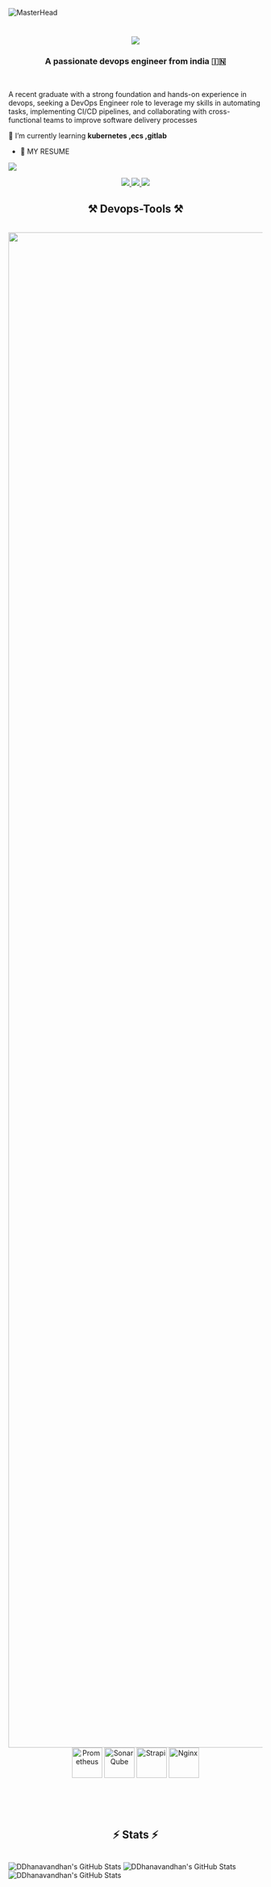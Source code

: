 ![MasterHead](https://firebasestorage.googleapis.com/v0/b/flexi-coding.appspot.com/o/dempgi7-520f8d5f-63d4-4453-8822-dbc149ae27f8.gif?alt=media&token=91c0c7b2-93c3-4029-b011-1a8703c5730d)

<h1 align="center">
    <img src="https://readme-typing-svg.herokuapp.com/?font=Righteous&size=35&center=true&vCenter=true&width=500&height=70&duration=4000&lines=Hi+There!+👋;+I'm+dhanavandhan!;" />
</h1>

<h3 align="center">A passionate devops engineer from india 🇮🇳 </h3>

<br/>

<div align="left">
    
A recent graduate with a strong foundation and hands-on experience in devops, seeking a DevOps Engineer role to leverage my skills in automating tasks, implementing CI/CD pipelines, and collaborating with cross-functional teams to improve software delivery processes 
 
🌱 I’m currently learning **kubernetes ,ecs ,gitlab**

- 📄 MY RESUME
  
[<img src="https://img.shields.io/badge/RESUME-333333?style=for-the-badge&logo=RESUME&logoColor=white">](https://drive.google.com/drive/folders/1--mUeoGovE0-3G-dOsqkN3THCYRoh7jb)


 <div align="center"> 
  <a href="mailto:dhanavandhan96@gmail.com">
    <img src="https://img.shields.io/badge/Gmail-333333?style=for-the-badge&logo=gmail&logoColor=red" />
  </a>
  <a href="https://www.linkedin.com/in/dhanavandhan-d-9385a9246" target="_blank">
    <img src="https://img.shields.io/badge/LinkedIn-0077B5?style=for-the-badge&logo=linkedin&logoColor=white" target="_blank" />
  </a>
  <a href="https://dhana-portfolio-liard.vercel.app/" target="_blank">
     <img src="https://img.shields.io/badge/Portfolio-FF5722?style=for-the-badge&logo=todoist&logoColor=white" target="_blank" />
  </a>
</div>


 
<h2 align="center">⚒️ Devops-Tools ⚒️</h2>
<br/>
<div align="center">
    <img width="3000" src="https://skillicons.dev/icons?i=aws,linux,ubuntu,redhat,terraform,docker,bash,jenkins,vscode,github,git,nodejs,githubactions,grafana,kubernetes" />
    <img width="60" src="https://raw.githubusercontent.com/marwin1991/profile-technology-icons/refs/heads/main/icons/prometheus.png" alt="Prometheus" title="Prometheus" />
    <img width="60" src="https://raw.githubusercontent.com/marwin1991/profile-technology-icons/refs/heads/main/icons/sonarqube.png" alt="SonarQube" title="SonarQube" />
    <img width="60" src="https://raw.githubusercontent.com/marwin1991/profile-technology-icons/refs/heads/main/icons/strapi.png" alt="Strapi" title="Strapi"/>
    <img width="60" src="https://raw.githubusercontent.com/marwin1991/profile-technology-icons/refs/heads/main/icons/nginx.png" alt="Nginx" title="Nginx" /><br>
</div>


<br/><br/><br/>

<h2 align="center">⚡ Stats ⚡</h2>

<br/>

<div>
<img src="https://github-readme-stats.vercel.app/api?username=DDhanavandhan&theme=react&show_icons=true&hide_border=true&count_private=true" alt="DDhanavandhan's GitHub Stats" />
<img src="https://streak-stats.demolab.com?user=DDhanavandhan&theme=react&hide_border=true" alt="DDhanavandhan's GitHub Stats" />
<img src="https://github-readme-stats.vercel.app/api/top-langs/?username=DDhanavandhan&theme=react&show_icons=true&hide_border=true&layout=compact" alt="DDhanavandhan's GitHub Stats" />
</div>

